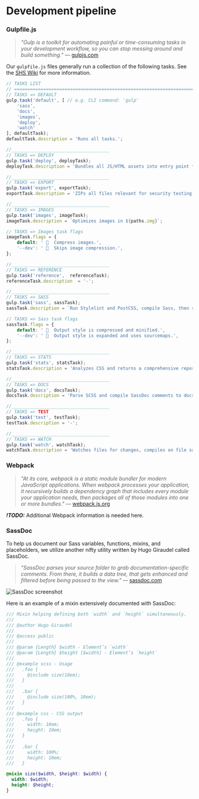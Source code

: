 # Development pipeline

### Gulpfile.js
> _"Gulp is a toolkit for automating painful or time-consuming tasks in your development workflow, so you can stop messing around and build something."_
> — [gulpjs.com](https://gulpjs.com/)

Our `gulpfile.js` files generally run a collection of the following tasks. See the [SHS Wiki](http://wiki.esitelabs.com:1081/index.php/Gulp_Workflow) for more information.

```js
// TASKS LIST
// ========================================================================
// TASKS => DEFAULT
gulp.task('default', [ // e.g. CLI command: 'gulp'
    'sass', 
    'docs', 
    'images', 
    'deploy', 
    'watch'
], defaultTask);
defaultTask.description = 'Runs all tasks.';

//_____________________________________
// TASKS => DEPLOY
gulp.task('deploy', deployTask);
deployTask.description = 'Bundles all JS/HTML assets into entry point *.min.js bundles.';

//_____________________________________
// TASKS => EXPORT
gulp.task('export', exportTask);
exportTask.description = 'ZIPs all files relevant for security testing (excludes conf and vendor).';

//_____________________________________
// TASKS => IMAGES
gulp.task('images', imageTask);
imageTask.description = `Optimizes images in ${paths.img}`;

// TASKS => Images task flags
imageTask.flags = {
    default: ' 🏁  Compress images.',
    '--dev': ' 🏁  Skips image compression.',
};

//_____________________________________
// TASKS => REFERENCE
gulp.task('reference',  referenceTask);
referenceTask.description  = '-';

//_____________________________________
// TASKS => SASS
gulp.task('sass', sassTask);
sassTask.description = `Run Stylelint and PostCSS, compile Sass, then save to ${paths.sass}`;

// TASKS => Sass task flags
sassTask.flags = {
    default: ' 🏁  Output style is compressed and minified.',
    '--dev': ' 🏁  Output style is expanded and uses sourcemaps.',
};

//_____________________________________
// TASKS => STATS
gulp.task('stats', statsTask);
statsTask.description = 'Analyzes CSS and returns a comprehensive report object.';

//_____________________________________
// TASKS => DOCS
gulp.task('docs', docsTask);
docsTask.description = 'Parse SCSS and compile SassDoc comments to docs/ dir.';

//_____________________________________
// TASKS => TEST
gulp.task('test', testTask);
testTask.description = '-';

//_____________________________________
// TASKS => WATCH
gulp.task('watch', watchTask);
watchTask.description = 'Watches files for changes, compiles on file saves, and reloads BrowserSync if necessary.';
```

### Webpack
> _"At its core, webpack is a static module bundler for modern JavaScript applications. When webpack processes your application, it recursively builds a dependency graph that includes every module your application needs, then packages all of those modules into one or more bundles."_
> — [webpack.js.org](https://webpack.js.org/)

**_!TODO:_** Additional Webpack information is needed here.

### SassDoc
To help us document our Sass variables, functions, mixins, and placeholders, we utilize another nifty utility written by Hugo Giraudel called SassDoc.

> _"SassDoc parses your source folder to grab documentation-specific comments. From there, it builds a data tree, that gets enhanced and filtered before being passed to the view."_
> — [sassdoc.com](http://sassdoc.com/)


![SassDoc screenshot](../assets/img/sassdoc-preview.jpg)

Here is an example of a mixin extensively documented with SassDoc:

```scss
/// Mixin helping defining both `width` and `height` simultaneously.
///
/// @author Hugo Giraudel
///
/// @access public
///
/// @param {Length} $width - Element’s `width`
/// @param {Length} $height [$width] - Element’s `height`
///
/// @example scss - Usage
///   .foo {
///     @include size(10em);
///   }
///
///   .bar {
///     @include size(100%, 10em);
///   }
///
/// @example css - CSS output
///   .foo {
///     width: 10em;
///     height: 10em;
///   }
///
///   .bar {
///     width: 100%;
///     height: 10em;
///   }

@mixin size($width, $height: $width) {
  width: $width;
  height: $height;
}
```